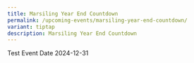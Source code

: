 ```yaml
---
title: Marsiling Year End Countdown
permalink: /upcoming-events/marsiling-year-end-countdown/
variant: tiptap
description: Marsiling Year End Countdown
---
```

<p>Test Event Date 2024-12-31</p>